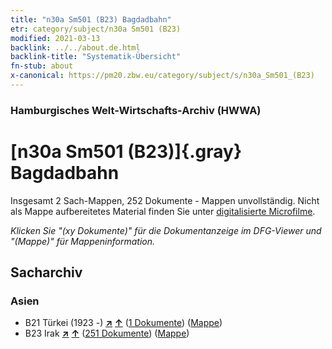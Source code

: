 ```yaml
---
title: "n30a Sm501 (B23) Bagdadbahn"
etr: category/subject/n30a Sm501 (B23)
modified: 2021-03-13
backlink: ../../about.de.html
backlink-title: "Systematik-Übersicht"
fn-stub: about
x-canonical: https://pm20.zbw.eu/category/subject/s/n30a_Sm501_(B23)
---
```


### Hamburgisches Welt-Wirtschafts-Archiv (HWWA)
# [n30a Sm501 (B23)]{.gray}&#8201; Bagdadbahn&#160; 




Insgesamt 2 Sach-Mappen, 252 Dokumente - Mappen unvollständig.
Nicht als Mappe aufbereitetes Material finden Sie unter [digitalisierte Microfilme](/film/h1_sh.de.html).

_Klicken Sie "(xy Dokumente)" für die Dokumentanzeige im DFG-Viewer und "(Mappe)" für Mappeninformation._

## Sacharchiv




### Asien

- B21 Türkei (1923 -) [**&nearr;**](../../../geo/i/141111/about.de.html "Türkei (1923 -) (alle Mappen)") [**&uarr;**](../../../geo/about.de.html#B21 "Ländersystematik") (<a href="https://pm20.zbw.eu/dfgview/sh/141111,161612" title="über: Türkei (1923 -) : Bagdadbahn" target="_blank">1 Dokumente</a>) ([Mappe](../../../../folder/sh/1411xx/141111/1616xx/161612/about.de.html))
- B23 Irak [**&nearr;**](../../../geo/i/141113/about.de.html "Irak (alle Mappen)") [**&uarr;**](../../../geo/about.de.html#B23 "Ländersystematik") (<a href="https://pm20.zbw.eu/dfgview/sh/141113,161612" title="über: Irak : Bagdadbahn" target="_blank">251 Dokumente</a>) ([Mappe](../../../../folder/sh/1411xx/141113/1616xx/161612/about.de.html))


